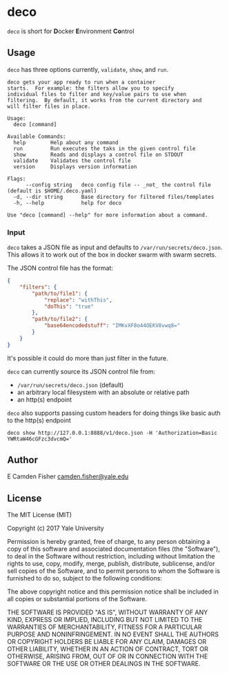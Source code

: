 # deco

`deco` is short for **D**ocker **E**nvironment **Co**ntrol

## Usage

`deco` has three options currently, `validate`, `show`, and `run`.

```
deco gets your app ready to run when a container
starts.  For example: the filters allow you to specify
individual files to filter and key/value pairs to use when
filtering.  By default, it works from the current directory and
will filter files in place.

Usage:
  deco [command]

Available Commands:
  help        Help about any command
  run         Run executes the taks in the given control file
  show        Reads and displays a control file on STDOUT
  validate    Validates the control file
  version     Displays version information

Flags:
      --config string   deco config file -- _not_ the control file (default is $HOME/.deco.yaml)
  -d, --dir string      Base directory for filtered files/templates
  -h, --help            help for deco

Use "deco [command] --help" for more information about a command.
```

### Input

`deco` takes a JSON file as input and defaults to `/var/run/secrets/deco.json`.  This allows it to work
out of the box in docker swarm with swarm secrets.

The JSON control file has the format:

```JSON
{
    "filters": {
        "path/to/file1": {
            "replace": "withThis",
            "doThis": "true"
        },
        "path/to/file2": {
            "base64encodedstuff": "IMKvXF8o44OEKV8vwq8="
        }
    }
}
```

It's possible it could do more than just filter in the future.

`deco` can currently source its JSON control file from:
- `/var/run/secrets/deco.json` (default)
- an arbitrary local filesystem with an absolute or relative path
- an http(s) endpoint

`deco` also supports passing custom headers for doing things like basic auth to the http(s) endpoint

`deco show http://127.0.0.1:8888/v1/deco.json -H 'Authorization=Basic YWRtaW46cGFzc3dvcmQ='`


## Author

E Camden Fisher <camden.fisher@yale.edu>

## License

The MIT License (MIT)

Copyright (c) 2017 Yale University

Permission is hereby granted, free of charge, to any person obtaining a copy
of this software and associated documentation files (the "Software"), to deal
in the Software without restriction, including without limitation the rights
to use, copy, modify, merge, publish, distribute, sublicense, and/or sell
copies of the Software, and to permit persons to whom the Software is
furnished to do so, subject to the following conditions:

The above copyright notice and this permission notice shall be included in
all copies or substantial portions of the Software.

THE SOFTWARE IS PROVIDED "AS IS", WITHOUT WARRANTY OF ANY KIND, EXPRESS OR
IMPLIED, INCLUDING BUT NOT LIMITED TO THE WARRANTIES OF MERCHANTABILITY,
FITNESS FOR A PARTICULAR PURPOSE AND NONINFRINGEMENT. IN NO EVENT SHALL THE
AUTHORS OR COPYRIGHT HOLDERS BE LIABLE FOR ANY CLAIM, DAMAGES OR OTHER
LIABILITY, WHETHER IN AN ACTION OF CONTRACT, TORT OR OTHERWISE, ARISING FROM,
OUT OF OR IN CONNECTION WITH THE SOFTWARE OR THE USE OR OTHER DEALINGS IN
THE SOFTWARE.